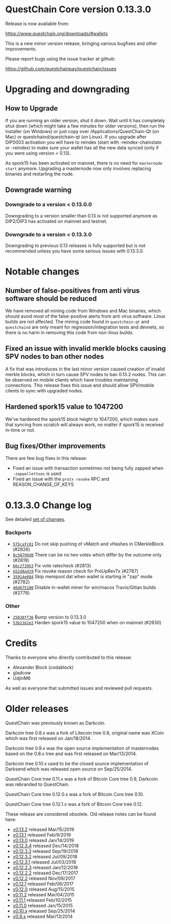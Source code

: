 QuestChain Core version 0.13.3.0
==========================

Release is now available from:

  <https://www.questchain.org/downloads/#wallets>

This is a new minor version release, bringing various bugfixes and other improvements.

Please report bugs using the issue tracker at github:

  <https://github.com/questchainpay/questchain/issues>


Upgrading and downgrading
=========================

How to Upgrade
--------------

If you are running an older version, shut it down. Wait until it has completely
shut down (which might take a few minutes for older versions), then run the
installer (on Windows) or just copy over /Applications/QuestChain-Qt (on Mac) or
questchaind/questchain-qt (on Linux). If you upgrade after DIP0003 activation you will
have to reindex (start with -reindex-chainstate or -reindex) to make sure
your wallet has all the new data synced (only if you were using version < 0.13).

As spork15 has been activated on mainnet, there is no need for `masternode start`
anymore. Upgrading a masternode now only involves replacing binaries and restarting
the node.

Downgrade warning
-----------------

### Downgrade to a version < 0.13.0.0

Downgrading to a version smaller than 0.13 is not supported anymore as DIP2/DIP3 has activated
on mainnet and testnet.

### Downgrade to a version < 0.13.3.0

Downgrading to previous 0.13 releases is fully supported but is not recommended unless you have some serious issues with 0.13.3.0.

Notable changes
===============

Number of false-positives from anti virus software should be reduced
--------------------------------------------------------------------
We have removed all mining code from Windows and Mac binaries, which should avoid most of the false-positive alerts
from anti virus software. Linux builds are not affected. The mining code found in `questchain-qt` and `questchaind` are only meant
for regression/integration tests and devnets, so there is no harm in removing this code from non-linux builds.

Fixed an issue with invalid merkle blocks causing SPV nodes to ban other nodes
------------------------------------------------------------------------------
A fix that was introduces in the last minor version caused creation of invalid merkle blocks, which in turn cause SPV
nodes to ban 0.13.2 nodes. This can be observed on mobile clients which have troubles maintaining connections. This
release fixes this issue and should allow SPV/mobile clients to sync with upgraded nodes.

Hardened spork15 value to 1047200
---------------------------------
We've hardened the spork15 block height to 1047200, which makes sure that syncing from scratch will always work, no
matter if spork15 is received in-time or not.

Bug fixes/Other improvements
----------------------------
There are few bug fixes in this release:
- Fixed an issue with transaction sometimes not being fully zapped when `-zapwallettxes` is used
- Fixed an issue with the `protx revoke` RPC and REASON_CHANGE_OF_KEYS

 0.13.3.0 Change log
===================

See detailed [set of changes](https://github.com/questchainpay/questchain/compare/v0.13.2.0...questchainpay:v0.13.3.0).

### Backports

- [`575cafc01`](https://github.com/questchainpay/questchain/commit/575cafc01) Do not skip pushing of vMatch and vHashes in CMerkleBlock (#2826)
- [`8c58799d8`](https://github.com/questchainpay/questchain/commit/8c58799d8) There can be no two votes which differ by the outcome only (#2819)
- [`66c2f3953`](https://github.com/questchainpay/questchain/commit/66c2f3953) Fix vote ratecheck (#2813)
- [`b52d0ad19`](https://github.com/questchainpay/questchain/commit/b52d0ad19) Fix revoke reason check for ProUpRevTx (#2787)
- [`35914e084`](https://github.com/questchainpay/questchain/commit/35914e084) Skip mempool.dat when wallet is starting in "zap" mode (#2782)
- [`46d875100`](https://github.com/questchainpay/questchain/commit/46d875100) Disable in-wallet miner for win/macos Travis/Gitian builds (#2778)

### Other

- [`25038ff36`](https://github.com/questchainpay/questchain/commit/25038ff36) Bump version to 0.13.3.0
- [`53b2162e2`](https://github.com/questchainpay/questchain/commit/53b2162e2) Harden spork15 value to 1047200 when on mainnet (#2830)

Credits
=======

Thanks to everyone who directly contributed to this release:

- Alexander Block (codablock)
- gladcow
- UdjinM6

As well as everyone that submitted issues and reviewed pull requests.

Older releases
==============

QuestChain was previously known as Darkcoin.

Darkcoin tree 0.8.x was a fork of Litecoin tree 0.8, original name was XCoin
which was first released on Jan/18/2014.

Darkcoin tree 0.9.x was the open source implementation of masternodes based on
the 0.8.x tree and was first released on Mar/13/2014.

Darkcoin tree 0.10.x used to be the closed source implementation of Darksend
which was released open source on Sep/25/2014.

QuestChain Core tree 0.11.x was a fork of Bitcoin Core tree 0.9,
Darkcoin was rebranded to QuestChain.

QuestChain Core tree 0.12.0.x was a fork of Bitcoin Core tree 0.10.

QuestChain Core tree 0.12.1.x was a fork of Bitcoin Core tree 0.12.

These release are considered obsolete. Old release notes can be found here:

- [v0.13.2](https://github.com/questchainpay/questchain/blob/master/doc/release-notes/questchain/release-notes-0.13.2.md) released Mar/15/2019
- [v0.13.1](https://github.com/questchainpay/questchain/blob/master/doc/release-notes/questchain/release-notes-0.13.1.md) released Feb/9/2019
- [v0.13.0](https://github.com/questchainpay/questchain/blob/master/doc/release-notes/questchain/release-notes-0.13.0.md) released Jan/14/2019
- [v0.12.3.4](https://github.com/questchainpay/questchain/blob/master/doc/release-notes/questchain/release-notes-0.12.3.4.md) released Dec/14/2018
- [v0.12.3.3](https://github.com/questchainpay/questchain/blob/master/doc/release-notes/questchain/release-notes-0.12.3.3.md) released Sep/19/2018
- [v0.12.3.2](https://github.com/questchainpay/questchain/blob/master/doc/release-notes/questchain/release-notes-0.12.3.2.md) released Jul/09/2018
- [v0.12.3.1](https://github.com/questchainpay/questchain/blob/master/doc/release-notes/questchain/release-notes-0.12.3.1.md) released Jul/03/2018
- [v0.12.2.3](https://github.com/questchainpay/questchain/blob/master/doc/release-notes/questchain/release-notes-0.12.2.3.md) released Jan/12/2018
- [v0.12.2.2](https://github.com/questchainpay/questchain/blob/master/doc/release-notes/questchain/release-notes-0.12.2.2.md) released Dec/17/2017
- [v0.12.2](https://github.com/questchainpay/questchain/blob/master/doc/release-notes/questchain/release-notes-0.12.2.md) released Nov/08/2017
- [v0.12.1](https://github.com/questchainpay/questchain/blob/master/doc/release-notes/questchain/release-notes-0.12.1.md) released Feb/06/2017
- [v0.12.0](https://github.com/questchainpay/questchain/blob/master/doc/release-notes/questchain/release-notes-0.12.0.md) released Aug/15/2015
- [v0.11.2](https://github.com/questchainpay/questchain/blob/master/doc/release-notes/questchain/release-notes-0.11.2.md) released Mar/04/2015
- [v0.11.1](https://github.com/questchainpay/questchain/blob/master/doc/release-notes/questchain/release-notes-0.11.1.md) released Feb/10/2015
- [v0.11.0](https://github.com/questchainpay/questchain/blob/master/doc/release-notes/questchain/release-notes-0.11.0.md) released Jan/15/2015
- [v0.10.x](https://github.com/questchainpay/questchain/blob/master/doc/release-notes/questchain/release-notes-0.10.0.md) released Sep/25/2014
- [v0.9.x](https://github.com/questchainpay/questchain/blob/master/doc/release-notes/questchain/release-notes-0.9.0.md) released Mar/13/2014

